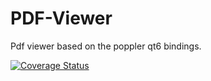 # PDF-Viewer

Pdf viewer based on the poppler qt6 bindings.

[![Coverage Status](https://coveralls.io/repos/github/brel-ge/pdf-viewer/badge.svg?branch=main)](https://coveralls.io/github/brel-ge/pdf-viewer?branch=main)
